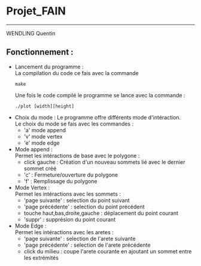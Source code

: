 # Projet_FAIN
---------
WENDLING Quentin
## Fonctionnement : 

* Lancement du programme :</br>
  La compilation du code ce fais avec la commande <pre><code>make</code></pre>
  Une fois le code compilé le programme se lance avec la commande : <pre><code>./plot [width][height] </code></pre> 
* Choix du mode :
  Le programme offre différents mode d'intéraction.</br> 
  Le choix du mode se fais avec les commandes : </br>
  * 'a' mode append 
  * 'v' mode vertex
  * 'e' mode edge
* Mode append :</br>
  Permet les intéractions de base avec le polygone :
  * click gauche : Création d'un nouveau sommets lié avec le dernier sommet créé
  * 'c' : Fermeture/ouverture du polygone
  * 'f' : Remplissage du polygone  
* Mode Vertex :</br>
  Permet les intéractions avec les sommets : 
  * 'page suivante' : selection du point suivant
  * 'page précédente' : selection du point précédent
  * touche haut,bas,droite,gauche : déplacement du point courant
  * 'suppr' : supprésion du point courant
* Mode Edge :</br>
  Permet les intéractions avec les aretes :
  * 'page suivante' : selection de l'arete suivante
  * 'page précédente' : selection de l'arete précédente
  * click du milieu : coupe l'arete courante en ajoutant un sommet entre les extrémités
